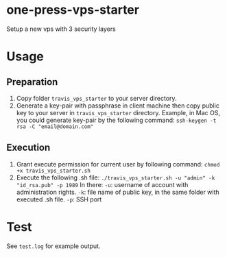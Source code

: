 # one-press-vps-starter
Setup a new vps with 3 security layers

# Usage
## Preparation
1. Copy folder `travis_vps_starter` to your server directory.
2. Generate a key-pair with passphrase in client machine then copy public key to your server in `travis_vps_starter` directory. Example, in Mac OS, you could generate key-pair by the following command:
`ssh-keygen -t rsa -C "email@domain.com"`
## Execution
1. Grant execute permission for current user by following command:
`chmod +x travis_vps_starter.sh`
2. Execute the following .sh file:
`./travis_vps_starter.sh -u "admin" -k "id_rsa.pub" -p 1989`
In there:
`-u`: username of account with administration rights.
`-k`: file name of public key, in the same folder with executed .sh file.
`-p`: SSH port

# Test
See `test.log` for example output.
